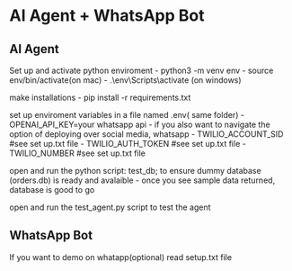 # AI Agent + WhatsApp Bot



## AI Agent
Set up  and activate python enviroment
    - python3 -m venv env
    - source env/bin/activate(on mac)
    -  .\env\Scripts\activate (on windows)

make installations
    - pip install -r requirements.txt

set up enviroment variables in a file named .env( same folder)
    - OPENAI_API_KEY=your whatsapp api
    - if you also want to navigate the option of deploying over social media, whatsapp
    - TWILIO_ACCOUNT_SID #see set up.txt file
    - TWILIO_AUTH_TOKEN #see set up.txt file
    - TWILIO_NUMBER #see set up.txt file

open and run the python script: test_db; to ensure dummy database (orders.db) is ready and avalaible
    - once you see sample data returned, database is good to go

open and run the test_agent.py script to test the agent


## WhatsApp Bot
If you want to demo on whatapp(optional)
read setup.txt file